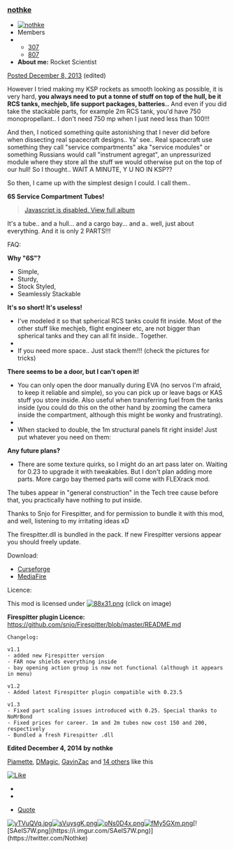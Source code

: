 ### **[nothke](https://forum.kerbalspaceprogram.com/index.php?/profile/51185-nothke/)**

* [![nothke](https://kerbal-forum-uploads.s3.us-west-2.amazonaws.com/profile/photo-51185.png)](https://forum.kerbalspaceprogram.com/index.php?/profile/51185-nothke/)
* Members
* * [ 307](https://forum.kerbalspaceprogram.com/index.php?/profile/51185-nothke/reputation/)
  * [ 807](https://forum.kerbalspaceprogram.com/index.php?/profile/51185-nothke/content/)
* **About me:** Rocket Scientist

[Posted December 8, 2013](https://forum.kerbalspaceprogram.com/index.php?/topic/55581-025-6s-service-compartment-tubes-quotdesign-smoothquot/&do=findComment&comment=818739) (edited)

However I tried making my KSP rockets as smooth looking as possible, it is very hard, **you always need to put a tonne of stuff on top of the hull, be it RCS tanks, mechjeb, life support packages, batteries..** And even if you did take the stackable parts, for example 2m RCS tank, you'd have 750 monopropellant.. I don't need 750 mp when I just need less than 100!!!

And then, I noticed something quite astonishing that I never did before when dissecting real spacecraft designs.. Ya' see.. Real spacecraft use something they call "service compartments" aka "service modules" or something Russians would call "instrument agregat", an unpressurized module where they store all the stuff we would otherwise put on the top of our hull! So I thought.. WAIT A MINUTE, Y U NO IN KSP??

So then, I came up with the simplest design I could. I call them..





**6S Service Compartment Tubes!**



> [Javascript is disabled. View full album](https://imgur.com/a/t2Crz)

It's a tube.. and a hull... and a cargo bay... and a.. well, just about everything. And it is only 2 PARTS!!!

FAQ:

**Why "6S"?**



* Simple,
* Sturdy,
* Stock Styled,
* Seamlessly Stackable



**It's so short! It's useless!**



* I've modeled it so that spherical RCS tanks could fit inside. Most of the other stuff like mechjeb, flight engineer etc, are not bigger than spherical tanks and they can all fit inside.. Together.
* 
* If you need more space.. Just stack them!!! (check the pictures for tricks)



**There seems to be a door, but I can't open it!**



* You can only open the door manually during EVA (no servos I'm afraid, to keep it reliable and simple), so you can pick up or leave bags or KAS stuff you store inside. Also useful when transferring fuel from the tanks inside (you could do this on the other hand by zooming the camera inside the compartment, although this might be wonky and frustrating).
* 
* When stacked to double, the 1m structural panels fit right inside! Just put whatever you need on them:



**Any future plans?**



* There are some texture quirks, so I might do an art pass later on. Waiting for 0.23 to upgrade it with tweakables. But I don't plan adding more parts. More cargo bay themed parts will come with FLEXrack mod.



The tubes appear in "general construction" in the Tech tree cause before that, you practically have nothing to put inside.

Thanks to Snjo for Firespitter, and for permission to bundle it with this mod, and well, listening to my irritating ideas xD

The firespitter.dll is bundled in the pack. If new Firespitter versions appear you should freely update.

Download:



* [Curseforge](https://kerbal.curseforge.com/parts/220359-s-service-compartment-tubes)
* [MediaFire](http://www./download/nmgq50c02xc8c4w/Nothke_SerCom_v1.3.zip)



Licence:

This mod is licensed under [![88x31.png](https://i.creativecommons.org/l/by-nc-sa/4.0/88x31.png)](https://creativecommons.org/licenses/by-nc-sa/4.0/) (click on image)

**Firespitter plugin Licence:** https://github.com/snjo/Firespitter/blob/master/README.md



```
Changelog:

v1.1
- added new Firespitter version
- FAR now shields everything inside
- bay opening action group is now not functional (although it appears in menu)

v1.2
- Added latest Firespitter plugin compatible with 0.23.5

v1.3
- Fixed part scaling issues introduced with 0.25. Special thanks to NoMrBond
- Fixed prices for career. 1m and 2m tubes now cost 150 and 200, respectively
- Bundled a fresh Firespitter .dll
```



**Edited December 4, 2014 by nothke**

[Piamette](https://forum.kerbalspaceprogram.com/index.php?/profile/101700-piamette/), [DMagic](https://forum.kerbalspaceprogram.com/index.php?/profile/57416-dmagic/), [GavinZac](https://forum.kerbalspaceprogram.com/index.php?/profile/68719-gavinzac/) and [14 others](https://forum.kerbalspaceprogram.com/index.php?/topic/55581-025-6s-service-compartment-tubes-quotdesign-smoothquot/&do=showReactionsComment&comment=818739) like this

[![Like](https://kerbal-forum-uploads.s3.us-west-2.amazonaws.com/reactions/like_1.png)](https://forum.kerbalspaceprogram.com/index.php?/topic/55581-025-6s-service-compartment-tubes-quotdesign-smoothquot/&do=reactComment&comment=818739&reaction=1&csrfKey=2db9cafd2ada4b3005641f2a6163216e)

* 
*  

* [Quote](https://forum.kerbalspaceprogram.com/index.php?/topic/55581-025-6s-service-compartment-tubes-quotdesign-smoothquot/#)

[ ](https://forum.kerbalspaceprogram.com/index.php?/topic/55581-025-6s-service-compartment-tubes-quotdesign-smoothquot/#elSigIgnore1892222187_menu)

[![yTVuQVq.jpg](https://i.imgur.com/yTVuQVq.jpg)](https://forum.kerbalspaceprogram.com/threads/46643-Kerbin-City-Community-Project-phase-A-and-B)[![sVuysgK.png](https://i.imgur.com/sVuysgK.png)](https://forum.kerbalspaceprogram.com/showthread.php/37680-DROMOMAN-modular-arm-parts-for-Damned-Robotics)[![oNs0D4x.png](https://i.imgur.com/oNs0D4x.png)](https://forum.kerbalspaceprogram.com/showthread.php/27587-WIP-KASPAR-Standardized-Cargo-Rack-System-for-modders?highlight=kaspar)[![fMy5GXm.png](https://i.imgur.com/fMy5GXm.png)](https://forum.kerbalspaceprogram.com/threads/61040-6S-Service-Compartment-Tubes-Design-smooth!)[![SAeIS7W.png](https://i.imgur.com/SAeIS7W.png)](https://twitter.com/Nothke)